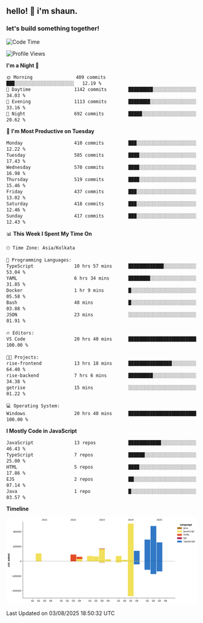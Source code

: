 ## hello! 👋 i'm shaun. 
### let's build something together!
<!--START_SECTION:waka-->
![Code Time](http://img.shields.io/badge/Code%20Time-389%20hrs%2052%20mins-blue)

![Profile Views](http://img.shields.io/badge/Profile%20Views-0-blue)

**I'm a Night 🦉** 

```text
🌞 Morning                409 commits         ███░░░░░░░░░░░░░░░░░░░░░░   12.19 % 
🌆 Daytime                1142 commits        █████████░░░░░░░░░░░░░░░░   34.03 % 
🌃 Evening                1113 commits        ████████░░░░░░░░░░░░░░░░░   33.16 % 
🌙 Night                  692 commits         █████░░░░░░░░░░░░░░░░░░░░   20.62 % 
```
📅 **I'm Most Productive on Tuesday** 

```text
Monday                   410 commits         ███░░░░░░░░░░░░░░░░░░░░░░   12.22 % 
Tuesday                  585 commits         ████░░░░░░░░░░░░░░░░░░░░░   17.43 % 
Wednesday                570 commits         ████░░░░░░░░░░░░░░░░░░░░░   16.98 % 
Thursday                 519 commits         ████░░░░░░░░░░░░░░░░░░░░░   15.46 % 
Friday                   437 commits         ███░░░░░░░░░░░░░░░░░░░░░░   13.02 % 
Saturday                 418 commits         ███░░░░░░░░░░░░░░░░░░░░░░   12.46 % 
Sunday                   417 commits         ███░░░░░░░░░░░░░░░░░░░░░░   12.43 % 
```


📊 **This Week I Spent My Time On** 

```text
🕑︎ Time Zone: Asia/Kolkata

💬 Programming Languages: 
TypeScript               10 hrs 57 mins      █████████████░░░░░░░░░░░░   53.04 % 
YAML                     6 hrs 34 mins       ████████░░░░░░░░░░░░░░░░░   31.85 % 
Docker                   1 hr 9 mins         █░░░░░░░░░░░░░░░░░░░░░░░░   05.58 % 
Bash                     48 mins             █░░░░░░░░░░░░░░░░░░░░░░░░   03.88 % 
JSON                     23 mins             ░░░░░░░░░░░░░░░░░░░░░░░░░   01.91 % 

🔥 Editors: 
VS Code                  20 hrs 40 mins      █████████████████████████   100.00 % 

🐱‍💻 Projects: 
rise-frontend            13 hrs 18 mins      ████████████████░░░░░░░░░   64.40 % 
rise-backend             7 hrs 6 mins        █████████░░░░░░░░░░░░░░░░   34.38 % 
getrise                  15 mins             ░░░░░░░░░░░░░░░░░░░░░░░░░   01.22 % 

💻 Operating System: 
Windows                  20 hrs 40 mins      █████████████████████████   100.00 % 
```

**I Mostly Code in JavaScript** 

```text
JavaScript               13 repos            ████████████░░░░░░░░░░░░░   46.43 % 
TypeScript               7 repos             ██████░░░░░░░░░░░░░░░░░░░   25.00 % 
HTML                     5 repos             ████░░░░░░░░░░░░░░░░░░░░░   17.86 % 
EJS                      2 repos             ██░░░░░░░░░░░░░░░░░░░░░░░   07.14 % 
Java                     1 repo              █░░░░░░░░░░░░░░░░░░░░░░░░   03.57 % 
```



**Timeline**

![Lines of Code chart](https://raw.githubusercontent.com/ShaunDaniel/ShaunDaniel/main/assets/bar_graph.png)


 Last Updated on 03/08/2025 18:50:32 UTC
<!--END_SECTION:waka-->

